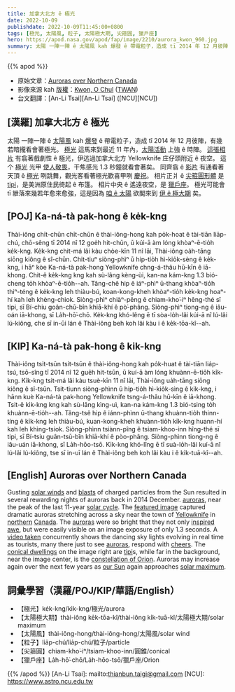 ```yaml
---
title: 加拿大北方 ê 極光
date: 2022-10-09
publishdate: 2022-10-09T11:45:00+0800
tags: [極光, 太陽風, 粒子, 太陽極大期, 尖箍圓, 獵戶座]
hero: https://apod.nasa.gov/apod/fap/image/2210/aurora_kwon_960.jpg
summary: 太陽 一陣一陣 ê 太陽風 kah 爆發 ê 帶電粒子，造成 tī 2014 年 12 月彼陣，有幾若暗攏看會著極光。
---
```


{{% apod %}}

- 原始文章：[Auroras over Northern Canada](https://apod.nasa.gov/apod/ap221009.html)
- 影像來源 kah [版權][copyright]：[Kwon, O Chul](https://twanight.org/profile/kwon-o-chul/) ([TWAN](https://www.twanight.org/))
- 台文翻譯：[An-Li Tsai][An-Li Tsai] ([NCU][NCU])

## [漢羅] 加拿大北方 ê 極光
太陽 一陣一陣 ê [太陽風][solar winds] kah [爆發][blasts] ê 帶電粒子，造成 tī 2014 年 12 月彼陣，有幾若暗攏看會著極光。
[極光][auroras 1] 這馬來到最近 11 年內，[太陽活動][solar cycle] 上強 ê 時陣。
[這張相片][featured image] 有翕著戲劇性 ê 極光，伊迒過加拿大北方 Yellowknife 庄仔頭附近 ê 夜空。
這个 [極光][auroras 2] 光甲 [使人敬畏][inspired awe]，干焦感光 1.3 秒鐘就看會著矣。
同齊翕 ê [影片][video taken] 有通看著天頂 ê [極光][auroras 3] 咧跳舞，觀光客看著極光歡喜甲咧 [慶祝][cheers]。
相片正爿 ê [尖箍圓形體][conical dwellings] 是 [tipi][tipi]，是美洲原住民徛起 ê 布篷。
相片中央 ê 遙遠夜空，是 [獵戶座][constellation of Orion]。
極光可能會 tī 紲落來幾若年愈來愈強，這是因為 [咱 ê 太陽][our Sun] 欲閣來到 [伊 ê 極大期][solar maximum] 矣。



## [POJ] Ka-ná-tà pak-hong ê ke̍k-kng
Thài-iông chi̍t-chūn chi̍t-chūn ê thài-iông-hong kah po̍k-hoat ê tài-tiān lia̍p-chú, chō-sêng tī 2014 nî 12 goe̍h hit-chūn, ū kúi-ā àm lóng khòaⁿ-ē-tio̍h ke̍k-kng.
Ke̍k-kng chit-má lâi kàu chòe-kīn 11 nî lāi, Thài-iông oa̍h-tāng siōng kiông ê sî-chūn.
Chit-tiuⁿ siòng-phìⁿ ū hip-tio̍h hì-kio̍k-sèng ê ke̍k-kng, i hāⁿ kòe Ka-ná-tà pak-hong Yellowknife chng-á-thâu hū-kīn ê iā-khong.
Chit-ê ke̍k-kng kng kah sù-lâng kèng-ùi, kan-na kám-kng 1.3 bió-cheng to̍h khòaⁿ-ē-tio̍h--ah.
Tâng-chê hip ê iáⁿ-phìⁿ ū-thang khòaⁿ-tio̍h thiⁿ-téng ê ke̍k-kng leh thiàu-bú, koan-kong-kheh khòaⁿ-tio̍h ke̍k-kng hoaⁿ-hí kah leh khèng-chiok.
Siòng-phìⁿ chiàⁿ-pêng ê chiam-kho͘-iⁿ hêng-thé sī tipi, sī Bí-chiu goân-chū-bîn khiā-khí ê pò͘-phâng.
Siòng-phìⁿ tiong-ng ê iâu-oán iā-khong, sī La̍h-hō͘-chō.
Ke̍k-kng khó-lêng ē tī sòa-lo̍h-lâi kúi-ā nî lú-lâi lú-kiông, che sī in-ūi lán ê Thài-iông beh koh lâi kàu i ê ke̍k-tōa-kî--ah.


## [KIP] Ka-ná-tà pak-hong ê ki̍k-kng
Thài-iông tsi̍t-tsūn tsi̍t-tsūn ê thài-iông-hong kah po̍k-huat ê tài-tiān lia̍p-tsú, tsō-sîng tī 2014 nî 12 gue̍h hit-tsūn, ū kuí-ā àm lóng khuànn-ē-tio̍h ki̍k-kng.
Ki̍k-kng tsit-má lâi kàu tsuè-kīn 11 nî lāi, Thài-iông ua̍h-tāng siōng kiông ê sî-tsūn.
Tsit-tiunn siòng-phìnn ū hip-tio̍h hì-kio̍k-sìng ê ki̍k-kng, i hānn kuè Ka-ná-tà pak-hong Yellowknife tsng-á-thâu hū-kīn ê iā-khong.
Tsit-ê ki̍k-kng kng kah sù-lâng kìng-uì, kan-na kám-kng 1.3 bió-tsing to̍h khuànn-ē-tio̍h--ah.
Tâng-tsê hip ê iánn-phìnn ū-thang khuànn-tio̍h thinn-tíng ê ki̍k-kng leh thiàu-bú, kuan-kong-kheh khuànn-tio̍h ki̍k-kng huann-hí kah leh khìng-tsiok.
Siòng-phìnn tsiànn-pîng ê tsiam-khoo-inn hîng-thé sī tipi, sī Bí-tsiu guân-tsū-bîn khiā-khí ê pòo-phâng.
Siòng-phìnn tiong-ng ê iâu-uán iā-khong, sī La̍h-hōo-tsō.
Ki̍k-kng khó-lîng ē tī suà-lo̍h-lâi kuí-ā nî lú-lâi lú-kiông, tse sī in-uī lán ê Thài-iông beh koh lâi kàu i ê ki̍k-tuā-kî--ah.

## [English] Auroras over Northern Canada
Gusting [solar winds][solar winds] and [blasts][blasts] of charged particles from the Sun resulted in several rewarding nights of auroras back in 2014 December.
[auroras][auroras 1], near the peak of the last 11-year [solar cycle][solar cycle].
The [featured image][featured image] captured dramatic auroras stretching across a sky near the town of [Yellowknife][Yellowknife] in [northern][northern] [Canada][Canada].
The [auroras][auroras 2] were so bright that they not only [inspired awe][inspired awe], but were easily visible on an image exposure of only 1.3 seconds.
A [video taken][video taken] concurrently shows the dancing sky lights evolving in real time as tourists, many there just to see [auroras][auroras 3], respond with [cheers][cheers].
The [conical dwellings][conical dwellings] on the image right are [tipi][tipi]s, while far in the background, near the image center, is the [constellation of Orion][constellation of Orion].
Auroras may increase again over the next few years as [our Sun][our Sun] again approaches [solar maximum][solar maximum].

## 詞彙學習（漢羅/POJ/KIP/華語/English）
- 【極光】ke̍k-kng/ki̍k-kng/極光/aurora
- 【太陽極大期】thài-iông ke̍k-tōa-kî/thài-iông ki̍k-tuā-kî/太陽極大期/solar maximum
- 【太陽風】thài-iông-hong/thài-iông-hong/太陽風/solar wind
- 【粒子】lia̍p-chú/lia̍p-chú/粒子/particle
- 【尖箍圓】chiam-kho͘-iⁿ/tsiam-khoo-inn/圓錐/conical
- 【獵戶座】La̍h-hō͘-chō/La̍h-hōo-tsō/獵戶座/Orion




{{% /apod %}}
[An-Li Tsai]: mailto:thianbun.taigi@gmail.com
[NCU]: https://www.astro.ncu.edu.tw

[copyright]: https://apod.nasa.gov/apod/fap/lib/about_apod.html#srapply
[License]: https://creativecommons.org/licenses/by/2.0/

[solar winds]:https://apod.nasa.gov/apod/ap000318.html
[blasts]:https://apod.nasa.gov/apod/ap020516.html
[auroras 1]:http://www.exploratorium.edu/learning_studio/auroras/
[solar cycle]:https://svs.gsfc.nasa.gov/13715
[featured image]:https://twanight.org/gallery/after-a-solar-storm/
[Yellowknife]:https://youtu.be/S67UkPg9YCs
[northern]:https://en.wikipedia.org/wiki/Northwest_Territories
[Canada]:https://en.wikipedia.org/wiki/Canada
[auroras 2]:https://www.gi.alaska.edu/monitors/aurora-forecast
[inspired awe]:https://as2.ftcdn.net/v2/jpg/01/96/39/23/1000_F_196392343_DbPxgZuoVHBsGN5ZAIqmTOqQwP0y5rz8.jpg
[video taken]:https://vimeo.com/85070976
[auroras 3]:https://www.nasa.gov/mission_pages/sunearth/aurora-news-stories/index.html
[cheers]:https://apod.nasa.gov/apod/ap170912.html
[conical dwellings]:http://vimeo.com/87930308
[tipi]:http://en.wikipedia.org/wiki/Tipi
[constellation of Orion]:https://apod.nasa.gov/apod/ap121221.html
[our Sun]:https://solarsystem.nasa.gov/solar-system/sun/in-depth/
[solar maximum]:https://en.wikipedia.org/wiki/Solar_maximum
